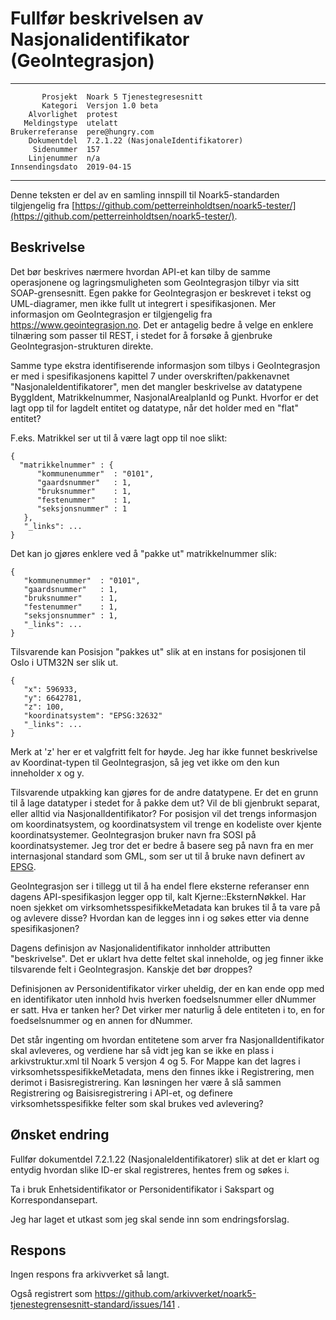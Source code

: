 Fullfør beskrivelsen av Nasjonalidentifikator (GeoIntegrasjon)
==============================================================

 ------------------  ---------------------------------
           Prosjekt  Noark 5 Tjenestegresesnitt
           Kategori  Versjon 1.0 beta
        Alvorlighet  protest
       Meldingstype  utelatt
    Brukerreferanse  pere@hungry.com
        Dokumentdel  7.2.1.22 (NasjonaleIdentifikatorer)
         Sidenummer  157
        Linjenummer  n/a
    Innsendingsdato  2019-04-15
 ------------------  ---------------------------------

Denne teksten er del av en samling innspill til Noark5-standarden
tilgjengelig fra
[https://github.com/petterreinholdtsen/noark5-tester/](https://github.com/petterreinholdtsen/noark5-tester/).

Beskrivelse
-----------

Det bør beskrives nærmere hvordan API-et kan tilby de samme
operasjonene og lagringsmuligheten som GeoIntegrasjon tilbyr via sitt
SOAP-grensesnitt.  Egen pakke for GeoIntegrasjon er beskrevet i tekst
og UML-diagramer, men ikke fullt ut integrert i spesifikasjonen.  Mer
informasjon om GeoIntegrasjon er tilgjengelig fra
https://www.geointegrasjon.no.  Det er antagelig bedre å velge en
enklere tilnæring som passer til REST, i stedet for å forsøke å
gjenbruke GeoIntegrasjon-strukturen direkte.

Samme type ekstra identifiserende informasjon som tilbys i
GeoIntegrasjon er med i spesifikasjonens kapittel 7 under
overskriften/pakkenavnet "NasjonaleIdentifikatorer", men det mangler
beskrivelse av datatypene ByggIdent, Matrikkelnummer,
NasjonalArealplanId og Punkt.  Hvorfor er det lagt opp til for lagdelt
entitet og datatype, når det holder med en "flat" entitet?

F.eks. Matrikkel ser ut til å være lagt opp til noe slikt:

```
{
  "matrikkelnummer" : {
      "kommunenummer"  : "0101",
      "gaardsnummer"   : 1,
      "bruksnummer"    : 1,
      "festenummer"    : 1,
      "seksjonsnummer" : 1
   },
   "_links": ...
}
```

Det kan jo gjøres enklere ved å "pakke ut" matrikkelnummer slik:

```
{
   "kommunenummer"  : "0101",
   "gaardsnummer"   : 1,
   "bruksnummer"    : 1,
   "festenummer"    : 1,
   "seksjonsnummer" : 1,
   "_links": ...
}
```

Tilsvarende kan Posisjon "pakkes ut" slik at en instans for posisjonen
til Oslo i UTM32N ser slik ut.


```
{
   "x": 596933,
   "y": 6642781,
   "z": 100,
   "koordinatsystem": "EPSG:32632"
   "_links": ...
}
```

Merk at 'z' her er et valgfritt felt for høyde.  Jeg har ikke funnet
beskrivelse av Koordinat-typen til GeoIntegrasjon, så jeg vet ikke om
den kun inneholder x og y.

Tilsvarende utpakking kan gjøres for de andre datatypene.  Er det en
grunn til å lage datatyper i stedet for å pakke dem ut?  Vil de bli
gjenbrukt separat, eller alltid via NasjonalIdentifikator?  For
posisjon vil det trengs informasjon om koordinatsystem, og
koordinatsystem vil trenge en kodeliste over kjente koordinatsystemer.
GeoIntegrasjon bruker navn fra SOSI på koordinatsystemer.  Jeg tror
det er bedre å basere seg på navn fra en mer internasjonal standard
som GML, som ser ut til å bruke navn definert av
[EPSG](http://www.epsg.org/).

GeoIntegrasjon ser i tillegg ut til å ha endel flere eksterne
referanser enn dagens API-spesifikasjon legger opp til, kalt
Kjerne::EksternNøkkel.  Har noen sjekket om
virksomhetsspesifikkeMetadata kan brukes til å ta vare på og avlevere
disse?  Hvordan kan de legges inn i og søkes etter via denne
spesifikasjonen?

Dagens definisjon av Nasjonalidentifikator innholder attributten
"beskrivelse".  Det er uklart hva dette feltet skal inneholde, og jeg
finner ikke tilsvarende felt i GeoIntegrasjon.  Kanskje det bør
droppes?

Definisjonen av Personidentifikator virker uheldig, der en kan ende
opp med en identifikator uten innhold hvis hverken foedselsnummer
eller dNummer er satt.  Hva er tanken her?  Det virker mer naturlig å
dele entiteten i to, en for foedselsnummer og en annen for dNummer.

Det står ingenting om hvordan entitetene som arver fra
NasjonalIdentifikator skal avleveres, og verdiene har så vidt jeg kan
se ikke en plass i arkivstruktur.xml til Noark 5 versjon 4 og 5.  For
Mappe kan det lagres i virksomhetsspesifikkeMetadata, mens den finnes
ikke i Registrering, men derimot i Basisregistrering.  Kan løsningen
her være å slå sammen Registrering og Baisisregistrering i API-et, og
definere virksomhetsspesifikke felter som skal brukes ved avlevering?


Ønsket endring
--------------

Fullfør dokumentdel 7.2.1.22 (NasjonaleIdentifikatorer) slik at det er
klart og entydig hvordan slike ID-er skal registreres, hentes frem og
søkes i.

Ta i bruk Enhetsidentifikator or Personidentifikator i Sakspart og
Korrespondansepart.

Jeg har laget et utkast som jeg skal sende inn som endringsforslag.

Respons
-------

Ingen respons fra arkivverket så langt.

Også registrert som
https://github.com/arkivverket/noark5-tjenestegrensesnitt-standard/issues/141 .
